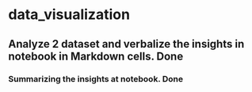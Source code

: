 # data_visualization

## Analyze 2 dataset and verbalize the insights in notebook in Markdown cells. Done
### Summarizing the insights at  notebook. Done
